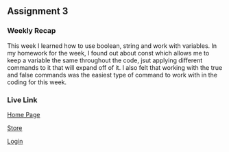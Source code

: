 ## Assignment 3

### Weekly Recap

This week I learned how to use boolean, string and work with variables. In my homework for the week, I found out about const which allows me to keep a variable the same throughout the code, jsut applying different commands to it that will expand off of it. I also felt that working with the true and false commands was the easiest type of command to work with in the coding for this week. 

### Live Link 

[Home Page](https://kemowry.github.io/Spring-2025/N220/homework-3/index.html)

[Store](https://kemowry.github.io/Spring-2025/N220/homework-3/store.html)

[Login](https://kemowry.github.io/Spring-2025/N220/homework-3/login.html)